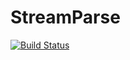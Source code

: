 # StreamParse

[![Build Status](https://github.com/joshday/StreamParse.jl/actions/workflows/CI.yml/badge.svg?branch=main)](https://github.com/joshday/StreamParse.jl/actions/workflows/CI.yml?query=branch%3Amain)
